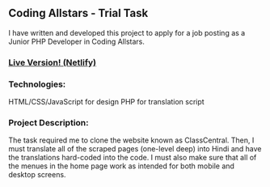 ## Coding Allstars - Trial Task
I have written and developed this project to apply for a job posting as a Junior PHP Developer in Coding Allstars.

### [Live Version! (Netlify)](https://gorgeous-lollipop-371737.netlify.app/)

### Technologies:
HTML/CSS/JavaScript for design
PHP for translation script

### Project Description:
The task required me to clone the website known as ClassCentral. Then, I must translate all of the scraped pages (one-level deep) into Hindi and have the translations hard-coded into the code. I must also make sure that all of the menues in the home page work as intended for both mobile and desktop screens.
